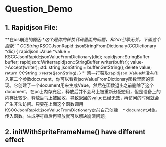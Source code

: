 # Question_Demo
## 1. Rapidjson File:
**在ios崩溃的原因:**这个是你的转换代码里面的问题，和2dx引擎无关。下面这个函数
'''
    CCString* KSCCJsonRapid::jsonStringFromDictionary(CCDictionary *dic)
    {
        rapidjson::Value *value = KSCCJsonRapid::jsonValueFromDictionary(dic);
        rapidjson::StringBuffer buffer;
        rapidjson::Writerrapidjson::StringBuffer writer(buffer);
        value->Accept(writer);
        std::string jsonString = buffer.GetString();
        delete value;
        return CCString::create(jsonString);
    }
'''
第一行获取rapidjson::Value并没有传入第二个参数document，你可以看看jsonValueFromDictionary函数里面的实现。它创建了一个document用来生成Value，然后在函数退出之前删除了这个document，在pc上内存充足，释放后并不会马上被重新分配使用，但是设备上的内存比较少，释放后马上被回收，导致返回的value已经无效，再访问的时候就会产生非法访问。只要在上面这个函数调用KSCCJsonRapid::jsonValueFromDictionary之前自己创建一个document对象，传入函数。生成字符串后再释放就可以解决崩溃问题。

## 2. initWithSpriteFrameName() have different effect
